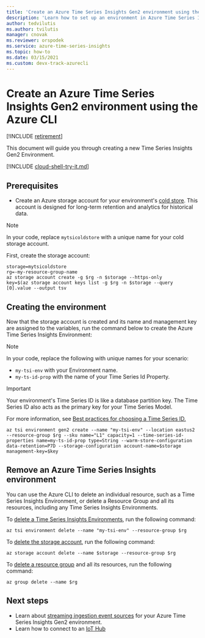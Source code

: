 ```yaml
---
title: 'Create an Azure Time Series Insights Gen2 environment using the Azure CLI - Azure Time Series Insights Gen2 | Microsoft Docs'
description: 'Learn how to set up an environment in Azure Time Series Insights Gen2 using the Azure CLI.'
author: tedvilutis
ms.author: tvilutis
manager: cnovak
ms.reviewer: orspodek
ms.service: azure-time-series-insights
ms.topic: how-to
ms.date: 03/15/2021
ms.custom: devx-track-azurecli
---
```


# Create an Azure Time Series Insights Gen2 environment using the Azure CLI

[!INCLUDE [retirement](../../includes/tsi-retirement.md)]

This document will guide you through creating a new Time Series Insights Gen2 Environment.

[!INCLUDE [cloud-shell-try-it.md](~/reusable-content/ce-skilling/azure/includes/cloud-shell-try-it.md)]

## Prerequisites

* Create an Azure storage account for your environment's [cold store](./concepts-storage.md#cold-store). This account is designed for long-term retention and analytics for historical data.

> [!NOTE]
> In your code, replace `mytsicoldstore` with a unique name for your cold storage account.

First, create the storage account:

```azurecli-interactive
storage=mytsicoldstore
rg=-my-resource-group-name
az storage account create -g $rg -n $storage --https-only
key=$(az storage account keys list -g $rg -n $storage --query [0].value --output tsv
```

## Creating the environment

Now that the storage account is created and its name and management key are assigned to the variables, run the command below to create the Azure Time Series Insights Environment:

> [!NOTE]
> In your code, replace the following with unique names for your scenario:
>
> * `my-tsi-env` with your Environment name.
> * `my-ts-id-prop` with the name of your Time Series Id Property.

> [!IMPORTANT]
> Your environment's Time Series ID is like a database partition key. The Time Series ID also acts as the primary key for your Time Series Model.
>
> For more information, see [Best practices for choosing a Time Series ID.](./how-to-select-tsid.md)

```azurecli-interactive
az tsi environment gen2 create --name "my-tsi-env" --location eastus2 --resource-group $rg --sku name="L1" capacity=1 --time-series-id-properties name=my-ts-id-prop type=String --warm-store-configuration data-retention=P7D --storage-configuration account-name=$storage management-key=$key
```

## Remove an Azure Time Series Insights environment

You can use the Azure CLI to delete an individual resource, such as a Time Series Insights Environment, or delete a Resource Group and all its resources, including any Time Series Insights Environments.

To [delete a Time Series Insights Environments](/cli/azure/tsi/environment#az-tsi-environment-delete), run the following command:

```azurecli-interactive
az tsi environment delete --name "my-tsi-env" --resource-group $rg
```

To [delete the storage account](/cli/azure/storage/account#az-storage-account-delete), run the following command:

```azurecli-interactive
az storage account delete --name $storage --resource-group $rg
```

To [delete a resource group](/cli/azure/group#az-group-delete) and all its resources, run the following command:

```azurecli-interactive
az group delete --name $rg
```

## Next steps

* Learn about [streaming ingestion event sources](./concepts-streaming-ingestion-event-sources.md) for your Azure Time Series Insights Gen2 environment.
* Learn how to connect to an [IoT Hub](./how-to-ingest-data-iot-hub.md)
